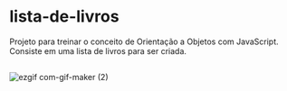 # lista-de-livros
Projeto para treinar o conceito de Orientação a Objetos com JavaScript. Consiste em uma lista de livros para ser criada.

##

![ezgif com-gif-maker (2)](https://user-images.githubusercontent.com/97038663/161870253-ed59a517-60b0-4545-bc49-1dcbb05715cd.gif)
